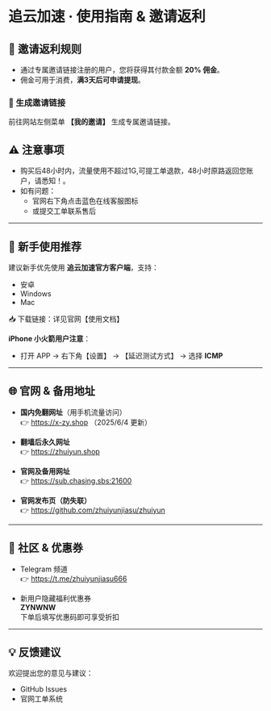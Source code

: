 # 追云加速 · 使用指南 & 邀请返利

## 🎁 邀请返利规则
- 通过专属邀请链接注册的用户，您将获得其付款金额 **20% 佣金**。
- 佣金可用于消费，**满3天后可申请提现**。

### 🔗 生成邀请链接
前往网站左侧菜单 **【我的邀请】** 生成专属邀请链接。

## ⚠️ 注意事项
- 购买后48小时内，流量使用不超过1G,可提工单退款，48小时原路返回您账户，请悉知！。
- 如有问题：
  - 官网右下角点击蓝色在线客服图标
  - 或提交工单联系售后

---

## 🚀 新手使用推荐
建议新手优先使用 **追云加速官方客户端**，支持：
- 安卓
- Windows
- Mac

📥 下载链接：详见官网【使用文档】

**iPhone 小火箭用户注意**：
- 打开 APP → 右下角【设置】 → 【延迟测试方式】 → 选择 **ICMP**

---

## 🌐 官网 & 备用地址
- **国内免翻网址**（用手机流量访问）  
  👉 https://x-zy.shop （2025/6/4 更新）

- **翻墙后永久网址**  
  👉 https://zhuiyun.shop

- **官网及备用网址**  
  👉 https://sub.chasing.sbs:21600

- **官网发布页（防失联）**  
  👉 https://github.com/zhuiyunjiasu/zhuiyun

---

## 📣 社区 & 优惠券
- Telegram 频道  
  👉 https://t.me/zhuiyunjiasu666

- 新用户隐藏福利优惠券  
  **ZYNWNW**  
  下单后填写优惠码即可享受折扣

---

## 💡 反馈建议
欢迎提出您的意见与建议：
- GitHub Issues
- 官网工单系统
